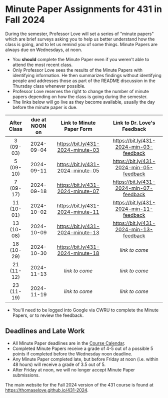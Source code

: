 # Minute Paper Assignments for 431 in Fall 2024

During the semester, Professor Love will set a series of "minute papers" which are brief surveys asking you to help us better understand how the class is going, and to let us remind you of some things. Minute Papers are always due on Wednesdays, at noon.

- You **should** complete the Minute Paper even if you weren't able to attend the most recent class.
- Only Professor Love sees the results of the Minute Papers with identifying information. He then summarizes findings without identifying people and addresses those as part of the README discussion in the Thursday class whenever possible.
- Professor Love reserves the right to change the number of minute papers depending on how the class is going during the semester.
- The links below will go live as they become available, usually the day before the minute paper is due.

<div align="center">
  
After Class | due at NOON on | Link to Minute Paper Form | Link to Dr. Love's Feedback
:----------: | :------: | :---------------------: | :--------------------------:
3 (09-03) | 2024-09-04 | <https://bit.ly/431-2024-minute-03> | <https://bit.ly/431-2024-min-03-feedback>
5 (09-10) | 2024-09-11 | <https://bit.ly/431-2024-minute-05> | <https://bit.ly/431-2024-min-05-feedback>
7 (09-17) | 2024-09-18 | <https://bit.ly/431-2024-minute-07> | <https://bit.ly/431-2024-min-07-feedback>
11 (10-01) | 2024-10-02 | <https://bit.ly/431-2024-minute-11> | <https://bit.ly/431-2024-min-11-feedback>
13 (10-08) | 2024-10-09 | <https://bit.ly/431-2024-minute-13> | <https://bit.ly/431-2024-min-13-feedback>
18 (10-29) | 2024-10-30 | <https://bit.ly/431-2024-minute-18> | *link to come*
21 (11-12) | 2024-11-13 | *link to come* | *link to come*
23 (11-19) | 2024-11-19 | *link to come* | *link to come*

</div>

- You'll need to be logged into Google via CWRU to complete the Minute Papers, or to review the feedback.

## Deadlines and Late Work

- All Minute Paper deadlines are in the [Course Calendar](https://thomaselove.github.io/431-2024/calendar.html).
- Completed Minute Papers receive a grade of 4-5 out of a possible 5 points if completed before the Wednesday noon deadline.
- Any Minute Paper completed late, but before Friday at noon (i.e. within 48 hours) will receive a grade of 3.5 out of 5.
- After Friday at noon, we will no longer accept Minute Paper submissions.

The main website for the Fall 2024 version of the 431 course is found at <https://thomaselove.github.io/431-2024>.

